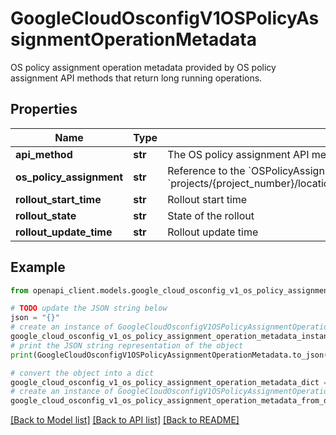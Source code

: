 # GoogleCloudOsconfigV1OSPolicyAssignmentOperationMetadata

OS policy assignment operation metadata provided by OS policy assignment API methods that return long running operations.

## Properties

Name | Type | Description | Notes
------------ | ------------- | ------------- | -------------
**api_method** | **str** | The OS policy assignment API method. | [optional] 
**os_policy_assignment** | **str** | Reference to the &#x60;OSPolicyAssignment&#x60; API resource. Format: &#x60;projects/{project_number}/locations/{location}/osPolicyAssignments/{os_policy_assignment_id@revision_id}&#x60; | [optional] 
**rollout_start_time** | **str** | Rollout start time | [optional] 
**rollout_state** | **str** | State of the rollout | [optional] 
**rollout_update_time** | **str** | Rollout update time | [optional] 

## Example

```python
from openapi_client.models.google_cloud_osconfig_v1_os_policy_assignment_operation_metadata import GoogleCloudOsconfigV1OSPolicyAssignmentOperationMetadata

# TODO update the JSON string below
json = "{}"
# create an instance of GoogleCloudOsconfigV1OSPolicyAssignmentOperationMetadata from a JSON string
google_cloud_osconfig_v1_os_policy_assignment_operation_metadata_instance = GoogleCloudOsconfigV1OSPolicyAssignmentOperationMetadata.from_json(json)
# print the JSON string representation of the object
print(GoogleCloudOsconfigV1OSPolicyAssignmentOperationMetadata.to_json())

# convert the object into a dict
google_cloud_osconfig_v1_os_policy_assignment_operation_metadata_dict = google_cloud_osconfig_v1_os_policy_assignment_operation_metadata_instance.to_dict()
# create an instance of GoogleCloudOsconfigV1OSPolicyAssignmentOperationMetadata from a dict
google_cloud_osconfig_v1_os_policy_assignment_operation_metadata_from_dict = GoogleCloudOsconfigV1OSPolicyAssignmentOperationMetadata.from_dict(google_cloud_osconfig_v1_os_policy_assignment_operation_metadata_dict)
```
[[Back to Model list]](../README.md#documentation-for-models) [[Back to API list]](../README.md#documentation-for-api-endpoints) [[Back to README]](../README.md)


